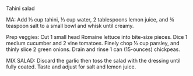 
Tahini salad

MA: Add ⅓ cup tahini, ⅓ cup water, 2 tablespoons lemon juice, and ¾ teaspoon salt to a small bowl and whisk until creamy.

Prep veggies: Cut 1 small head Romaine lettuce into bite-size pieces. Dice 1 medium cucumber and 2 vine tomatoes. Finely chop ½ cup parsley, and thinly slice 2 green onions. Drain and rinse 1 can (15-ounces) chickpeas.

MIX SALAD: Discard the garlic then toss the salad with the dressing until fully coated. Taste and adjust for salt and lemon juice.